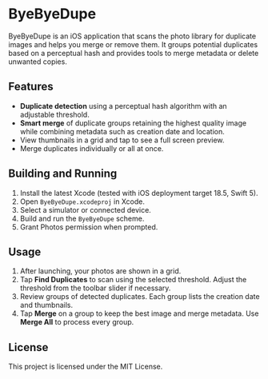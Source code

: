 # ByeByeDupe

ByeByeDupe is an iOS application that scans the photo library for duplicate images and helps you merge or remove them. It groups potential duplicates based on a perceptual hash and provides tools to merge metadata or delete unwanted copies.

## Features

- **Duplicate detection** using a perceptual hash algorithm with an adjustable threshold.
- **Smart merge** of duplicate groups retaining the highest quality image while combining metadata such as creation date and location.
- View thumbnails in a grid and tap to see a full screen preview.
- Merge duplicates individually or all at once.

## Building and Running

1. Install the latest Xcode (tested with iOS deployment target 18.5, Swift 5).
2. Open `ByeByeDupe.xcodeproj` in Xcode.
3. Select a simulator or connected device.
4. Build and run the `ByeByeDupe` scheme.
5. Grant Photos permission when prompted.

## Usage

1. After launching, your photos are shown in a grid.
2. Tap **Find Duplicates** to scan using the selected threshold. Adjust the threshold from the toolbar slider if necessary.
3. Review groups of detected duplicates. Each group lists the creation date and thumbnails.
4. Tap **Merge** on a group to keep the best image and merge metadata. Use **Merge All** to process every group.

## License

This project is licensed under the MIT License.
